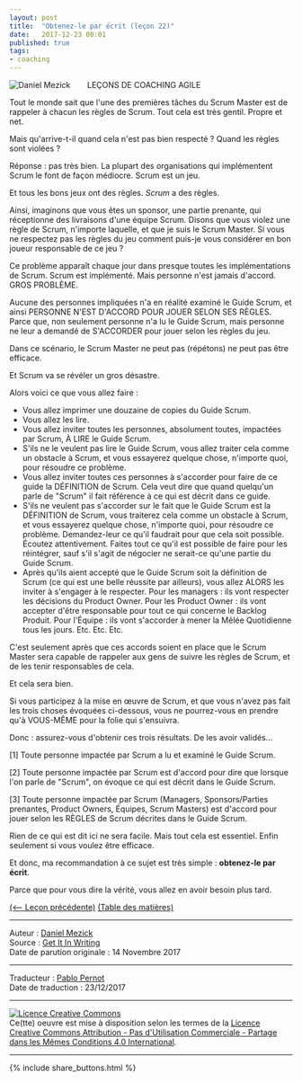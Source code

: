 ```yaml
---
layout: post
title:  "Obtenez-le par écrit (leçon 22)"
date:   2017-12-23 00:01
published: true
tags:
- coaching
---
```


<div align="left" style="float:left; padding-right:30px" >
  <img title="Daniel Mezick" src="{{ site.url }}assets/daniel_mezick/DanMezick_CC_2-281x300.png" />
</div>
LEÇONS DE COACHING AGILE

Tout le monde sait que l'une des premières tâches du Scrum Master est de rappeler à chacun les règles de Scrum. Tout cela est très gentil. Propre et net.

Mais qu'arrive-t-il quand cela n'est pas bien respecté ? Quand les règles sont violées ?

Réponse : pas très bien. La plupart des organisations qui implémentent Scrum le font de façon médiocre. Scrum est un jeu.

Et tous les bons jeux ont des règles. *Scrum* a des règles.

Ainsi, imaginons que vous êtes un sponsor, une partie prenante, qui réceptionne des livraisons d'une équipe Scrum. Disons que vous violez une règle de Scrum, n'importe laquelle, et que je suis le Scrum Master. Si vous ne respectez pas les règles du jeu comment puis-je vous considérer en bon joueur responsable de ce jeu ?

Ce problème apparaît chaque jour dans presque toutes les implémentations de Scrum. Scrum est implémenté. Mais personne n'est jamais d'accord. GROS PROBLÈME.

Aucune des personnes impliquées n'a en réalité examiné le Guide Scrum, et ainsi PERSONNE N'EST D'ACCORD POUR JOUER SELON SES RÈGLES. Parce que, non seulement personne n'a lu le Guide Scrum, mais personne ne leur a demandé de S'ACCORDER pour jouer selon les règles du jeu.

Dans ce scénario, le Scrum Master ne peut pas (répétons) ne peut pas être efficace.

Et Scrum va se révéler un gros désastre.

Alors voici ce que vous allez faire :

* Vous allez imprimer une douzaine de copies du Guide Scrum.
* Vous allez les lire.
* Vous allez inviter toutes les personnes, absolument toutes, impactées par Scrum, À LIRE le Guide Scrum.
* S'ils ne le veulent pas lire le Guide Scrum, vous allez traiter cela comme un obstacle à Scrum, et vous essayerez quelque chose, n'importe quoi, pour résoudre ce problème.
* Vous allez inviter toutes ces personnes à s'accorder pour faire de ce guide la DÉFINITION de Scrum. Cela veut dire que quand quelqu'un parle de "Scrum" il fait référence à ce qui est décrit dans ce guide.
* S'ils ne veulent pas s'accorder sur le fait que le Guide Scrum est la DÉFINITION de Scrum, vous traiterez cela comme un obstacle à Scrum, et vous essayerez quelque chose, n'importe quoi, pour résoudre ce problème. Demandez-leur ce qu'il faudrait pour que cela soit possible. Écoutez attentivement. Faites tout ce qu'il est possible de faire pour les réintégrer, sauf s'il s'agit de négocier ne serait-ce qu'une partie du Guide Scrum.
* Après qu'ils aient accepté que le Guide Scrum soit la définition de Scrum (ce qui est une belle réussite par ailleurs), vous allez ALORS les inviter à s'engager à le respecter. Pour les managers : ils vont respecter les décisions du Product Owner. Pour les Product Owner : ils vont accepter d'être responsable pour tout ce qui concerne le Backlog Produit. Pour l'Équipe : ils vont s'accorder à mener la Mêlée Quotidienne tous les jours. Etc. Etc. Etc.

C'est seulement après que ces accords soient en place que le Scrum Master sera capable de rappeler aux gens de suivre les règles de Scrum, et de les tenir responsables de cela.

Et cela sera bien.

Si vous participez à la mise en œuvre de Scrum, et que vous n'avez pas fait les trois choses évoquées ci-dessous, vous ne pourrez-vous en prendre qu'à VOUS-MÊME pour la folie qui s'ensuivra.

Donc : assurez-vous d'obtenir ces trois résultats. De les avoir validés...

[1] Toute personne impactée par Scrum a lu et examiné le Guide Scrum.

[2] Toute personne impactée par Scrum est d'accord pour dire que lorsque l'on parle de "Scrum", on évoque ce qui est décrit dans le Guide Scrum.

[3] Toute personne impactée par Scrum (Managers, Sponsors/Parties prenantes, Product Owners, Équipes, Scrum Masters) est d'accord pour jouer selon les RÈGLES de Scrum décrites dans le Guide Scrum.

Rien de ce qui est dit ici ne sera facile. Mais tout cela est essentiel.
Enfin seulement si vous voulez être efficace.

Et donc, ma recommandation à ce sujet est très simple : **obtenez-le par écrit**.

Parce que pour vous dire la vérité, vous allez en avoir besoin plus tard.

[(<-- Leçon précédente)](http://www.les-traducteurs-agiles.org/2017/07/21/finir-par-un-forum-ouvert-lecon-21.html) [(Table des matières)](http://www.les-traducteurs-agiles.org/2015/02/15/lecons-de-coaching.html)  


---
Auteur : [Daniel Mezick](https://twitter.com/danielmezick)  
Source : [Get It In Writing](http://newtechusa.net/get-it-in-writing/)  
Date de parution originale : 14 Novembre 2017  

---
Traducteur : [Pablo Pernot](https://twitter.com/pablopernot)  
Date de traduction : 23/12/2017  

---

<a rel="license" href="http://creativecommons.org/licenses/by-nc-sa/4.0/"><img alt="Licence Creative Commons" style="border-width:0" src="http://i.creativecommons.org/l/by-nc-sa/4.0/88x31.png" /></a><br />Ce(tte) oeuvre est mise à disposition selon les termes de la <a rel="license" href="http://creativecommons.org/licenses/by-nc-sa/4.0/">Licence Creative Commons Attribution - Pas d'Utilisation Commerciale - Partage dans les Mêmes Conditions 4.0 International</a>.

---

{% include share_buttons.html %}
